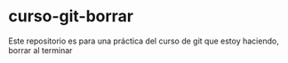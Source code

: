 # curso-git-borrar
Este repositorio es para una práctica del curso de git que estoy haciendo, borrar al terminar
